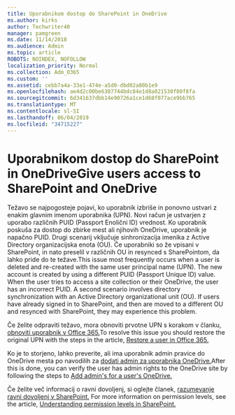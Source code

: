 ```yaml
---
title: Uporabnikom dostop do SharePoint in OneDrive
ms.author: kirks
author: Techwriter40
manager: pamgreen
ms.date: 11/14/2018
ms.audience: Admin
ms.topic: article
ROBOTS: NOINDEX, NOFOLLOW
localization_priority: Normal
ms.collection: Adm_O365
ms.custom: ''
ms.assetid: cebb7a4a-33e1-474e-a5d0-dbd02a80b1e9
ms.openlocfilehash: ae4d2c00be6387744bdc84e1d8a021530f80f8fa
ms.sourcegitcommit: 6d341637dbb14e90726a1ce1d68f077ace9bb765
ms.translationtype: MT
ms.contentlocale: sl-SI
ms.lasthandoff: 06/04/2019
ms.locfileid: "34715227"
---
```

# <a name="give-users-access-to-sharepoint-and-onedrive"></a><span data-ttu-id="e44cd-102">Uporabnikom dostop do SharePoint in OneDrive</span><span class="sxs-lookup"><span data-stu-id="e44cd-102">Give users access to SharePoint and OneDrive</span></span>

<p><span data-ttu-id="e44cd-103"><span style="mso-bidi-font-family: Calibri; mso-bidi-theme-font: minor-latin;">Težavo se najpogosteje pojavi, ko uporabnik izbriše in ponovno ustvari z enakim glavnim imenom uporabnika (UPN). Novi račun je ustvarjen z uporabo različnih PUID (Passport Enolični ID) vrednost. Ko uporabnik poskuša za dostop do zbirke mest ali njihovih OneDrive, uporabnik je napačno PUID. Drugi scenarij vključuje sinhronizacija imenika z Active Directory organizacijska enota (OU). Če uporabniki so že vpisani v SharePoint, in nato preselil v različnih OU in resynced s SharePointom, da lahko pride do te težave.</span></span><span class="sxs-lookup"><span data-stu-id="e44cd-103"><span style="mso-bidi-font-family: Calibri; mso-bidi-theme-font: minor-latin;">This issue most frequently occurs when a user is deleted and re-created with the same user principal name (UPN). The new account is created by using a different PUID (Passport Unique ID) value. When the user tries to access a site collection or their OneDrive, the user has an incorrect PUID. A second scenario involves directory synchronization with an Active Directory organizational unit (OU). If users have already signed in to SharePoint, and then are moved to a different OU and resynced with SharePoint, they may experience this problem.</span></span></span></p> <p><span data-ttu-id="e44cd-104"><span style="mso-bidi-font-family: Calibri; mso-bidi-theme-font: minor-latin;">Če želite odpraviti težavo, mora obnoviti prvotne UPN s korakom v članku, <a href="https://docs.microsoft.com/en-us/office365/admin/add-users/restore-user?view=o365-worldwide">obnoviti uporabnik v Office 365.</a></span></span><span class="sxs-lookup"><span data-stu-id="e44cd-104"><span style="mso-bidi-font-family: Calibri; mso-bidi-theme-font: minor-latin;">To resolve this issue you should restore the original UPN with the steps in the article, <a href="https://docs.microsoft.com/en-us/office365/admin/add-users/restore-user?view=o365-worldwide">Restore a user in Office 365.</a></span></span></span></p> <p><span data-ttu-id="e44cd-105"><span style="mso-bidi-font-family: Calibri; mso-bidi-theme-font: minor-latin;">Ko je to storjeno, lahko preverite, ali ima uporabnik admin pravice do OneDrive mesta po navodilih za <a href="https://docs.microsoft.com/en-us/sharepoint/manage-user-profiles?redirectSourcePath=%252fen-us%252farticle%252fmanage-user-profiles-in-the-sharepoint-admin-center-494bec9c-6654-41f0-920f-f7f937ea9723#add-and-remove-admins-for-a-users-onedrive">dodati admin za uporabnika OneDrive.</a></span></span><span class="sxs-lookup"><span data-stu-id="e44cd-105"><span style="mso-bidi-font-family: Calibri; mso-bidi-theme-font: minor-latin;">After this is done, you can verify the user has admin rights to the OneDrive site by following the steps to <a href="https://docs.microsoft.com/en-us/sharepoint/manage-user-profiles?redirectSourcePath=%252fen-us%252farticle%252fmanage-user-profiles-in-the-sharepoint-admin-center-494bec9c-6654-41f0-920f-f7f937ea9723#add-and-remove-admins-for-a-users-onedrive">Add admin's for a user's OneDrive.</a></span></span></span></p> <p><span data-ttu-id="e44cd-106"><span style="mso-bidi-font-family: Calibri; mso-bidi-theme-font: minor-latin;">Če želite več informacij o ravni dovoljenj, si oglejte članek, <a href="https://docs.microsoft.com/en-us/sharepoint/understanding-permission-levels">razumevanje ravni dovoljenj v SharePoint.</a>&nbsp;</span></span><span class="sxs-lookup"><span data-stu-id="e44cd-106"><span style="mso-bidi-font-family: Calibri; mso-bidi-theme-font: minor-latin;">For more information on permission levels, see the article, <a href="https://docs.microsoft.com/en-us/sharepoint/understanding-permission-levels">Understanding permission levels in SharePoint.</a>&nbsp;</span></span></span></p>
